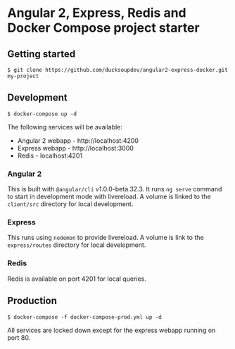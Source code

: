 # Angular 2, Express, Redis and Docker Compose project starter

## Getting started

    $ git clone https://github.com/ducksoupdev/angular2-express-docker.git my-project

## Development

    $ docker-compose up -d

The following services will be available:

* Angular 2 webapp - http://localhost:4200
* Express webapp - http://localhost:3000
* Redis - localhost:4201

### Angular 2

This is built with `@angular/cli` v1.0.0-beta.32.3. It runs `ng serve` command to start in development mode with livereload. 
A volume is linked to the `client/src` directory for local development.

### Express

This runs using `nodemon` to provide livereload. A volume is link to the `express/routes` directory for local development.

### Redis

Redis is available on port 4201 for local queries.

## Production

    $ docker-compose -f docker-compose-prod.yml up -d

All services are locked down except for the express webapp running on port 80.
